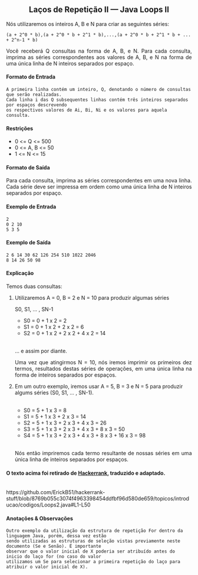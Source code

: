 <h2 align="center">Laços de Repetição II — Java Loops II</h2>
  <p  align="justify">Nós utilizaremos os inteiros A, B e N para criar as seguintes séries:</p>

```
(a + 2^0 * b),(a + 2^0 * b + 2^1 * b),...,(a + 2^0 * b + 2^1 * b + ... + 2^n-1 * b)
```
  
  <p  align="justify">Você receberá Q consultas na forma de A, B, e N. Para cada consulta, imprima as séries correspondentes aos valores de A, B, e N na forma de uma única linha de N inteiros separados por espaço.</p>

<h4>Formato de Entrada</h4>

```
A primeira linha contém um inteiro, Q, denotando o número de consultas que serão realizadas.
Cada linha i das Q subsequentes linhas contém três inteiros separados por espaços descrevendo 
os respectivos valores de Ai, Bi, Ni e os valores para aquela consulta.
```

<h4>Restrições</h4>
	<ul>
		<li>0 <= Q <= 500</li>
		<li>0 <= A, B <= 50</li>
		<li>1 <= N <= 15</li>
	</ul>

<h4>Formato de Saída</h4>
	<p  align="justify">Para cada consulta, imprima as séries correspondentes em uma nova linha. Cada série deve ser impressa em ordem como uma única linha de N inteiros separados por espaço.</p>

<h4>Exemplo de Entrada</h4>

```
2
0 2 10
5 3 5
```

<h4>Exemplo de Saída</h4>

```
2 6 14 30 62 126 254 510 1022 2046
8 14 26 50 98
```

<h4>Explicação</h4>
	<p align="justify">Temos duas consultas:</p>
	<ol>
  		<li>Utilizaremos A = 0, B = 2 e N = 10 para produzir algumas séries</li>
	  	<p align="justify">S0, S1, ... , SN-1</p>
		<ul>
	    		<li>S0 = 0 + 1 x 2 = 2</li>
	    		<li>S1 = 0 + 1 x 2 + 2 x 2 = 6</li>
	    		<li>S2 = 0 + 1 x 2 + 2 x 2 + 4 x 2 = 14</li>
	  	</ul>
		<br>
	  	<p align="justify">... e assim por diante.</p>
	  	<p align="justify">Uma vez que atingirmos N = 10, nós iremos imprimir os primeiros dez termos, resultados destas séries de operações, em uma única linha na forma de inteiros separados por espaços.</p>
	  	<li>Em um outro exemplo, iremos usar A = 5, B = 3 e N = 5 para produzir algums séries (S0, S1, ... , SN-1).</li>
	  	<br>
		<ul>
	    		<li>S0 = 5 + 1 x 3 = 8</li>
	    		<li>S1 = 5 + 1 x 3 + 2 x 3 = 14</li>
	    		<li>S2 = 5 + 1 x 3 + 2 x 3 + 4 x 3 = 26</li>
	    		<li>S3 = 5 + 1 x 3 + 2 x 3 + 4 x 3 + 8 x 3 = 50</li>
	    		<li>S4 = 5 + 1 x 3 + 2 x 3 + 4 x 3 + 8 x 3 + 16 x 3 = 98</li>
		</ul>
		<br>
	  	<p align="justify">Nós então impriremos cada termo resultante de nossas séries em uma única linha de inteiros separados por espaços.</p>
	</ol>

#### O texto acima foi retirado de [Hackerrank](https://www.hackerrank.com/), traduzido e adaptado.

  <br>
  https://github.com/ErickB51/hackerrank-stuff/blob/8769b055c3074f4963398454ddfbf96d580de659/topicos/introducao/codigos/Loops2.java#L1-L50

<h4>Anotações & Observações</h4>

``` 
Outro exemplo da utilização da estrutura de repetição For dentro da linguagem Java, porém, dessa vez estão 
sendo utilizadas as estruturas de seleção vistas previamente neste documento (Se e Senão). É importante 
observar que o valor inicial de X poderia ser atribuído antes do inicio do laço for (no caso do valor 
utilizamos um Se para selecionar a primeira repetição do laço para atribuir o valor inicial de X).
```
